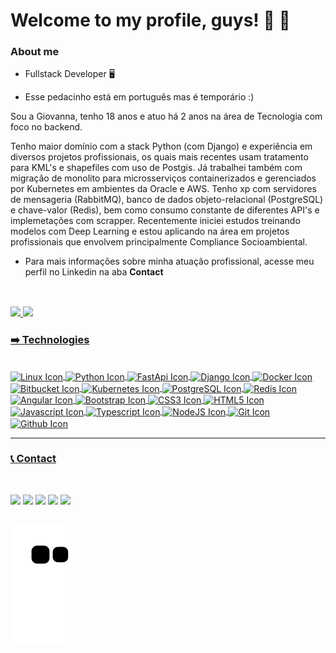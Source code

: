 # Welcome to my profile, guys! 👋 🚀 

### About me

- Fullstack Developer 🖥️
 
- Esse pedacinho está em português mas é temporário :)

Sou a Giovanna, tenho 18 anos e atuo há 2 anos na área de Tecnologia com foco no backend.

Tenho maior domínio com a stack Python (com Django) e experiência em diversos projetos profissionais, os quais mais recentes usam tratamento para KML's e shapefiles com uso de Postgis. Já trabalhei também com migração de monolito para microsserviços containerizados e gerenciados por Kubernetes em ambientes da Oracle e AWS. Tenho xp com servidores de mensageria (RabbitMQ), banco de dados objeto-relacional (PostgreSQL) e chave-valor (Redis), bem como consumo constante de diferentes API's e implemetações com scrapper. Recentemente iniciei estudos treinando modelos com Deep Learning e estou aplicando na área em projetos profissionais que envolvem principalmente Compliance Socioambiental. 

- Para mais informações sobre minha atuação profissional, acesse meu perfil no Linkedin na aba **Contact**


##
<br>
<div>
  <a href="https://github.com/gi0dogr4u">
  <img height="180" src="https://github-readme-stats.vercel.app/api?username=gi0dogr4u&count_private=true&show_icons=true&theme=radical"/>
  <img height="180" src="https://github-readme-stats.vercel.app/api/top-langs/?username=gi0dogr4u&langs_count=10&layout=compact&theme=radical"/>
</div>


<div style="display: inline_block">
  <h3> ➡️ Technologies</h3><br>
  <img align="center" alt="Linux Icon" height="30" width="40" src="https://cdn.jsdelivr.net/gh/devicons/devicon/icons/linux/linux-original.svg"/>
  <img align="center" alt="Python Icon" height="30" width="40" src="https://cdn.jsdelivr.net/gh/devicons/devicon/icons/python/python-original.svg"/>
  <img align="center" alt="FastApi Icon" height="30" width="40" src="https://cdn.jsdelivr.net/gh/devicons/devicon/icons/fastapi/fastapi-original.svg"/>
  <img align="center" alt="Django Icon" height="30" width="40" src="https://cdn.jsdelivr.net/gh/devicons/devicon/icons/django/django-plain.svg"/>
  <img align="center" alt="Docker Icon" height="30" width="40" src="https://cdn.jsdelivr.net/gh/devicons/devicon/icons/docker/docker-original.svg"/>
  <img align="center" alt="Bitbucket Icon" height="30" width="40" src="https://cdn.jsdelivr.net/gh/devicons/devicon/icons/bitbucket/bitbucket-original.svg" />
  <img align="center" alt="Kubernetes Icon" height="30" width="40" src="https://cdn.jsdelivr.net/gh/devicons/devicon/icons/kubernetes/kubernetes-plain.svg"/>
  <img align="center" alt="PostgreSQL Icon" height="30" width="40" src="https://cdn.jsdelivr.net/gh/devicons/devicon/icons/postgresql/postgresql-original.svg"/>
  <img align="center" alt="Redis Icon" height="30" width="40" src="https://cdn.jsdelivr.net/gh/devicons/devicon/icons/redis/redis-original.svg"/>
  <img align="center" alt="Angular Icon" height="30" width="40" src="https://cdn.jsdelivr.net/gh/devicons/devicon/icons/angularjs/angularjs-original.svg"/>
  <img align="center" alt="Bootstrap Icon" height="30" width="40" src="https://cdn.jsdelivr.net/gh/devicons/devicon/icons/bootstrap/bootstrap-original.svg"/>
  <img align="center" alt="CSS3 Icon" height="30" width="40" src="https://cdn.jsdelivr.net/gh/devicons/devicon/icons/css3/css3-original.svg"/>
  <img align="center" alt="HTML5 Icon" height="30" width="40" src="https://cdn.jsdelivr.net/gh/devicons/devicon/icons/html5/html5-original.svg"/>
  <img align="center" alt="Javascript Icon" height="30" width="40" src="https://cdn.jsdelivr.net/gh/devicons/devicon/icons/javascript/javascript-original.svg"/>
  <img align="center" alt="Typescript Icon" height="30" width="40" src="https://cdn.jsdelivr.net/gh/devicons/devicon/icons/typescript/typescript-original.svg"/>
  <img align="center" alt="NodeJS Icon" height="30" width="40" src="https://cdn.jsdelivr.net/gh/devicons/devicon/icons/nodejs/nodejs-original.svg"/>
  <img align="center" alt="Git Icon" height="30" width="40" src="https://cdn.jsdelivr.net/gh/devicons/devicon/icons/git/git-original.svg"/>
  <img align="center" alt="Github Icon" height="30" width="40" src="https://cdn.jsdelivr.net/gh/devicons/devicon/icons/github/github-original.svg"/>
</div>

***

<div>
  <h3>📞  Contact</h3><br>

  <a href="mailto:giovannaresende0475@gmail.com" target="_blank"><img target="_blanck" src="https://img.shields.io/badge/Gmail-D14836?style=for-the-badge&logo=gmail&logoColor=white"></a>
  <a href="https://www.linkedin.com/in/giovanna-resende-lima-b018a9201/" target="_blank"><img target="_blanck" src="https://img.shields.io/badge/LinkedIn-0077B5?style=for-the-badge&logo=linkedin&logoColor=white"></a>
  <a href="https://instagram.com/gio_lima.13" target="_blank"><img target="_blanck" src="https://img.shields.io/badge/Instagram-E4405F?style=for-the-badge&logo=instagram&logoColor=white"></a>
  <a href="https://discord.gg/zfQ88s87" target="_blank"><img target="_blanck" src="https://img.shields.io/badge/Discord-7289DA?style=for-the-badge&logo=discord&logoColor=white"></a>
  <a href="https://www.twitch.tv/gi0dogr4u" target="_blank"><img target="_blanck" src="https://img.shields.io/badge/Twitch-9146FF?style=for-the-badge&logo=twitch&logoColor=white"></a>
</div>

##

![Snake animation](https://github.com/gi0dogr4u/gi0dogr4u/blob/output/github-contribution-grid-snake.svg)

<!--
**gi0dogr4u/gi0dogr4u** is a ✨ _special_ ✨ repository because its `README.md` (this file) appears on your GitHub profile.

Here are some ideas to get you started:

- 🔭 I’m currently working on ...
- 🌱 I’m currently learning ...
- 👯 I’m looking to collaborate on ...
- 🤔 I’m looking for help with ...
- 💬 Ask me about ...
- 📫 How to reach me: ...
- 😄 Pronouns: ...
- ⚡ Fun fact: ...
-->
